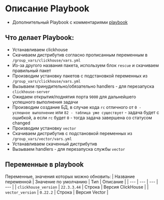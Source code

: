 # Описание Playbook
  - Дополнительный Playbook с комментариями [playbook](https://github.com/Miliandra/08-02-ansible/tree/main/playbook/site_with_comments.yml)
## Что делает Playbook:
 - Устанавливаем clickhouse
 - Скачиваем дистрибутив согласно прописанным переменным в `/group_vars/clickhouse/vars.yml`
 - Из-за другого названия пакета, используем блок `rescue` и скачиваем правильный пакет
 - Производим установку пакетов с подстановкой переменных из `/group_vars/clickhouse/vars.yml`
 - Вызываем принудительно/обязательно handlers - для перезапуска `clickhouse-server`
 - Ожидаем открытия/поднятия порта `9000` для дальнейшего успешного выполнения задачи
 - Производим создание БД, в случае кода `rc` отличного от `0 - успешное выполнение` или `82 - таблица уже существует` - задача будет с ошибкой, а если `rc` будет `0` - тогда задача завершена со статусом changed
 - Производим установку `vector`
 - Скачиваем дистрибутив с подстановкой переменных из `/group_vars/vector/vars.yml`
 - Устанавливаем скаченный дистрибутив
 - Вызываем handlers - для перезапуска службы `vector`

## Переменные в playbook

Переменные, значения которых можно обновить:
| Название переменной | Значение по умолчанию | Тип | Описание |
| --- | --- | --- | --- |
| `clickhouse_version` | `22.3.3.44` | Строка | Версия ClickHouse |
| `vector_version` | `0.22.2` | Строка | Версия Vector |

